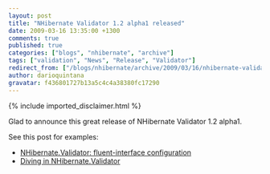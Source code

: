 ```yaml
---
layout: post
title: "NHibernate Validator 1.2 alpha1 released"
date: 2009-03-16 13:35:00 +1300
comments: true
published: true
categories: ["blogs", "nhibernate", "archive"]
tags: ["validation", "News", "Release", "Validator"]
redirect_from: ["/blogs/nhibernate/archive/2009/03/16/nhibernate-validator-1-2-alpha1-released.aspx"]
author: darioquintana
gravatar: f436801727b13a5c4c4a38380fc17290
---
```

{% include imported_disclaimer.html %}
<p>Glad to announce this great release of NHibernate Validator 1.2 alpha1.</p>
<p>See this post for examples:</p>
<ul>
<li><a href="/blogs/nhibernate/archive/2009/02/18/nhibernate-validator-fluent-interface-configuration.aspx">NHibernate.Validator: fluent-interface configuration</a></li>
<li><a href="/blogs/nhibernate/archive/2009/02/26/diving-in-nhibernate-validator.aspx">Diving in NHibernate.Validator</a><br /></li>
</ul>
